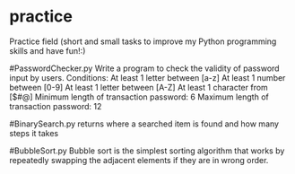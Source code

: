 # practice
Practice field (short and small tasks to improve my Python programming skills and have fun!:)

#PasswordChecker.py
Write a program to check the validity of password input by users.
Conditions:
At least 1 letter between [a-z]
At least 1 number between [0-9]
At least 1 letter between [A-Z]
At least 1 character from [$#@]
Minimum length of transaction password: 6
Maximum length of transaction password: 12


#BinarySearch.py
returns where a searched item is found and how many steps it takes

#BubbleSort.py
Bubble sort is the simplest sorting algorithm that works by repeatedly swapping the adjacent elements if they are in wrong order.
